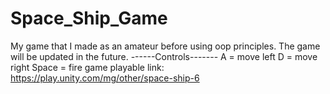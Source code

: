 # Space_Ship_Game
My game that I made as an amateur before using oop principles.
The game will be updated in the future.
------Controls------- 
A = move left 
D = move right
Space = fire
game playable link: https://play.unity.com/mg/other/space-ship-6
